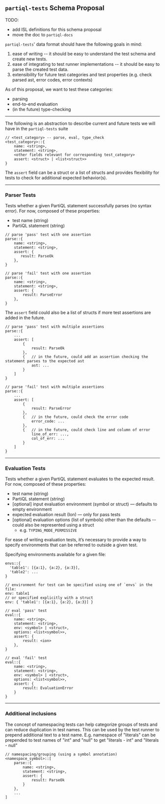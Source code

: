 ## `partiql-tests` Schema Proposal

TODO:
- add ISL definitions for this schema proposal
- move the doc to `partiql-docs`

`partiql-tests`' data format should have the following goals in mind:
1. ease of writing -- it should be easy to understand the test schema and create new tests.
2. ease of integrating to test runner implementations -- it should be easy to parse the created test data.
3. extensibility for future test categories and test properties (e.g. check parsed ast, error codes, error contexts)

As of this proposal, we want to test these categories:
- parsing
- end-to-end evaluation
- (in the future) type-checking

---

The following is an abstraction to describe current and future tests we will have in the `partiql-tests` suite
```
// <test_category> -- parse, eval, type_check
<test_category>::{
    name: <string>,
    statement: <string>,
    <other fields relevant for corresponding test_category>
    assert: <struct> | <list<struct>>
}
```

The `assert` field can be a struct or a list of structs and provides flexibility for tests to check for additional 
expected behavior(s).

---

### Parser Tests

Tests whether a given PartiQL statement successfully parses (no syntax error). For now, composed of these properties:

- test name (string)
- PartiQL statement (string)


```
// parse 'pass' test with one assertion
parse::{
    name: <string>,
    statement: <string>,
    assert: {
       result: ParseOk
    },
}

// parse 'fail' test with one assertion
parse::{
    name: <string>,
    statement: <string>,
    assert: {
        result: ParseError
    },
}
```

The `assert` field could also be a list of structs if more test assertions are added in the future.

```
// parse 'pass' test with multiple assertions
parse::{
    ...
    assert: [
        {
            result: ParseOk
        },
        {   // in the future, could add an assertion checking the statement parses to the expected ast
            ast: ...
        }
    ]
}

// parse 'fail' test with multiple assertions
parse::{
    ...
    assert: [
        {
            result: ParseError
        },
        {   // in the future, could check the error code
            error_code: ...
        },
        {   // in the future, could check line and column of error
            line_of_err: ...,
            col_of_err: ...
        }
    ]
}
```

---

### Evaluation Tests

Tests whether a given PartiQL statement evaluates to the expected result. For now, composed of these properties:

- test name (string)
- PartiQL statement (string)
- [optional] input evaluation environment (symbol or struct) — defaults to empty environment
- expected evaluation result (Ion) — only for pass tests
- [optional] evaluation options (list of symbols) other than the defaults -- could also be represented using a struct
    - e.g. `TYPING_MODE_PERMISSIVE`

For ease of writing evaluation tests, it’s necessary to provide a way to specify environments that can be referred to 
outside a given test.

Specifying environments available for a given file:
```
envs::{
  'table1': [{a:1}, {a:2}, {a:3}],
  'table2': ...
}

// environment for test can be specified using one of `envs` in the file:
env: table1
// or specified explicitly with a struct
env: { 'table1': [{a:1}, {a:2}, {a:3}] }
```

```
// eval 'pass' test
eval::{
    name: <string>,
    statement: <string>,
    env: <symbol> | <struct>,
    options: <list<symbol>>,
    assert: {
        result: <ion>
    },
}

// eval 'fail' test
eval::{
    name: <string>,
    statement: <string>,
    env: <symbol> | <struct>,
    options: <list<symbol>>,
    assert: {
        result: EvaluationError
    }
}
```

---

### Additional inclusions
The concept of namespacing tests can help categorize groups of tests and can reduce duplication in test names. This can 
be used by the test runner to prepend additional text to a test name. E.g. namespace of "literals" can be prepended to test names of "int" and "null" to get "literals - int" and 
"literals - null"

```
// namespacing/grouping (using a symbol annotation)
<namespace_symbol>::[
    parse::{
        name: <string>,
        statement: <string>,
        assert: {
            result: ParseOk
        }
    },
    ...
]
```
